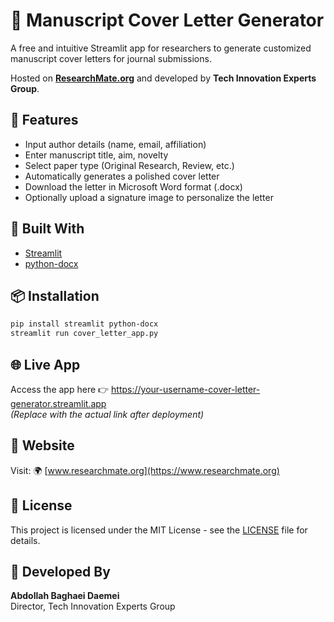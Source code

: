 # 📄 Manuscript Cover Letter Generator

A free and intuitive Streamlit app for researchers to generate customized manuscript cover letters for journal submissions.

Hosted on **[ResearchMate.org](https://www.researchmate.org)** and developed by **Tech Innovation Experts Group**.

## 🚀 Features

- Input author details (name, email, affiliation)
- Enter manuscript title, aim, novelty
- Select paper type (Original Research, Review, etc.)
- Automatically generates a polished cover letter
- Download the letter in Microsoft Word format (.docx)
- Optionally upload a signature image to personalize the letter

## 🧪 Built With

- [Streamlit](https://streamlit.io/)
- [python-docx](https://python-docx.readthedocs.io/)

## 📦 Installation

```bash
pip install streamlit python-docx
streamlit run cover_letter_app.py
```

## 🌐 Live App

Access the app here 👉 https://your-username-cover-letter-generator.streamlit.app  
*(Replace with the actual link after deployment)*

## 🔗 Website

Visit: 🌍 [www.researchmate.org](https://www.researchmate.org)

## 📝 License

This project is licensed under the MIT License - see the [LICENSE](LICENSE) file for details.

## 🤝 Developed By

**Abdollah Baghaei Daemei**  
Director, Tech Innovation Experts Group  
